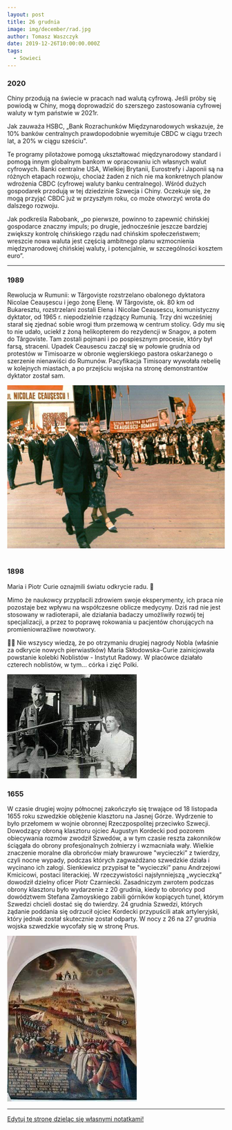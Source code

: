 ```yaml
---
layout: post
title: 26 grudnia
image: img/december/rad.jpg
author: Tomasz Waszczyk
date: 2019-12-26T10:00:00.000Z
tags:
  - Sowieci
---
```


### 2020

Chiny przodują na świecie w pracach nad walutą cyfrową. Jeśli próby się powiodą w Chiny, mogą doprowadzić do szerszego zastosowania cyfrowej waluty w tym państwie w 2021r.

Jak zauważa HSBC, „Bank Rozrachunków Międzynarodowych wskazuje, że 10% banków centralnych prawdopodobnie wyemituje CBDC w ciągu trzech lat, a 20% w ciągu sześciu".

Te programy pilotażowe pomogą ukształtować międzynarodowy standard i pomogą innym globalnym bankom w opracowaniu ich własnych walut cyfrowych. Banki centralne USA, Wielkiej Brytanii, Eurostrefy i Japonii są na różnych etapach rozwoju, chociaż żaden z nich nie ma konkretnych planów wdrożenia CBDC (cyfrowej waluty banku centralnego). Wśród dużych gospodarek przodują w tej dziedzinie Szwecja i Chiny. Oczekuje się, że mogą przyjąć CBDC już w przyszłym roku, co może otworzyć wrota do dalszego rozwoju.

Jak podkreśla Rabobank, „po pierwsze, powinno to zapewnić chińskiej gospodarce znaczny impuls; po drugie, jednocześnie jeszcze bardziej zwiększy kontrolę chińskiego rządu nad chińskim społeczeństwem; wreszcie nowa waluta jest częścią ambitnego planu wzmocnienia międzynarodowej chińskiej waluty, i potencjalnie, w szczególności kosztem euro”.

---

### 1989

Rewolucja w Rumunii: w Târgoviște rozstrzelano obalonego dyktatora Nicolae Ceaușescu i jego żonę Elenę.
W Târgoviste, ok. 80 km od Bukaresztu, rozstrzelani zostali Elena i Nicolae Ceausescu, komunistyczny dyktator, od 1965 r. niepodzielnie rządzący Rumunią. Trzy dni wcześniej starał się zjednać sobie wrogi tłum przemową w centrum stolicy. Gdy mu się to nie udało, uciekł z żoną helikopterem do rezydencji w Snagov, a potem do Târgoviste. Tam zostali pojmani i po pospiesznym procesie, który był farsą, straceni. Upadek Ceausescu zaczął się w połowie grudnia od protestów w Timisoarze w obronie węgierskiego pastora oskarżanego o szerzenie nienawiści do Rumunów. Pacyfikacja Timisoary wywołała rebelię w kolejnych miastach, a po przejściu wojska na stronę demonstrantów dyktator został sam.

<img src="./img/december/rumunia.jpg"><br><br>

### 1898

Maria i Piotr Curie oznajmili światu odkrycie radu. 🎉

Mimo że naukowcy przypłacili zdrowiem swoje eksperymenty, ich praca nie pozostaje bez wpływu na współczesne oblicze medycyny. Dziś rad nie jest stosowany w radioterapii, ale działania badaczy umożliwiły rozwój tej specjalizacji, a przez to poprawę rokowania u pacjentów chorujących na promieniowrażliwe nowotwory.

💁‍♂️ Nie wszyscy wiedzą, że po otrzymaniu drugiej nagrody Nobla (właśnie za odkrycie nowych pierwiastków) Maria Skłodowska-Curie zainicjowała powstanie kolebki Noblistów - Instytut Radowy. W placówce działało czterech noblistów, w tym... córka i zięć Polki.

<img src="./img/december/rad.jpg"/><br>

### 1655

W czasie drugiej wojny północnej zakończyło się trwające od 18 listopada 1655 roku szwedzkie oblężenie klasztoru na Jasnej Górze.
Wydrzenie to było przełomem w wojnie obronnej Rzeczpospolitej przeciwko Szwecji.
Dowodzący obroną klasztoru ojciec Augustyn Kordecki pod pozorem obiecywania rozmów zwodził Szwedów, a w tym czasie reszta zakonników ściągała do obrony profesjonalnych żołnierzy i wzmacniała wały.
Wielkie znaczenie moralne dla obrońców miały brawurowe "wycieczki” z twierdzy, czyli nocne wypady, podczas których zagważdżano szwedzkie działa i wycinano ich załogi.
Sienkiewicz przypisał te "wycieczki” panu Andrzejowi Kmicicowi, postaci literackiej. W rzeczywistości najsłynniejszą „wycieczką” dowodził dzielny oficer Piotr Czarniecki.
Zasadniczym zwrotem podczas obrony klasztoru było wydarzenie z 20 grudnia, kiedy to obrońcy pod dowództwem Stefana Zamoyskiego zabili górników kopiących tunel, którym Szwedzi chcieli dostać się do twierdzy. 24 grudnia Szwedzi, których żądanie poddania się odrzucił ojciec Kordecki przypuścili atak artyleryjski, który jednak został skutecznie został odparty.
W nocy z 26 na 27 grudnia wojska szwedzkie wycofały się w stronę Prus.

<img src="./img/december/jasnagora.jpg"/><br>

---

<a href="https://github.com/TomaszWaszczyk/historia.waszczyk.com/edit/master/src/content/december-26.md" target="_blank">Edytuj tę stronę dzieląc się własnymi notatkami!</a>
